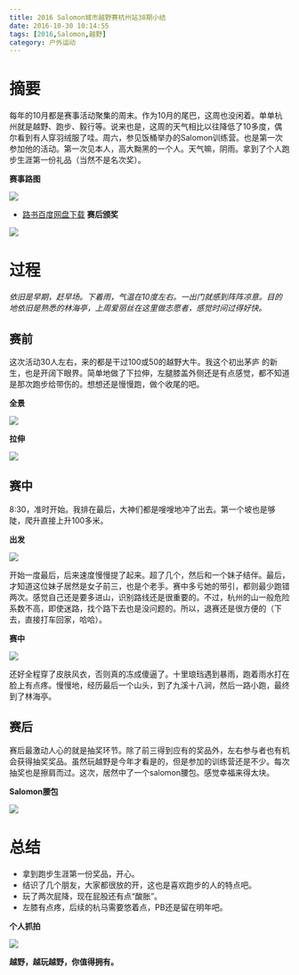 ```yaml
---
title: 2016 Salomon城市越野赛杭州站38期小结
date: 2016-10-30 10:14:55
tags: [2016,Salomon,越野]
category: 户外运动
---
```

# 摘要
每年的10月都是赛事活动聚集的周末。作为10月的尾巴，这周也没闲着。单单杭州就是越野、跑步、毅行等。说来也是，这周的天气相比以往降低了10多度，偶尔看到有人穿羽绒服了哇。周六，参见饭桶举办的Salomon训练营。也是第一次参加他的活动。第一次见本人，高大黝黑的一个人。天气嘛，阴雨。拿到了个人跑步生涯第一份礼品（当然不是名次奖）。

**赛事路图**

![](http://of7369y0i.bkt.clouddn.com/2016/10/salomonp9.JPG)

+ [路书百度网盘下载](http://pan.baidu.com/s/1dEGvkhN)
**赛后颁奖**

![](http://of7369y0i.bkt.clouddn.com/2016/10/salomonp1.JPG)
<!--more-->

# 过程
*依旧是早期，赶早场。下着雨，气温在10度左右。一出门就感到阵阵凉意。目的地依旧是熟悉的林海亭，上周爱丽丝在这里做志愿者，感觉时间过得好快。*

## 赛前
这次活动30人左右，来的都是干过100或50的越野大牛。我这个初出茅庐 的新生，也是开阔下眼界。简单地做了下拉伸，左腿膝盖外侧还是有点感觉，都不知道是那次跑步给带伤的。想想还是慢慢跑，做个收尾的吧。

**全景**

![](http://of7369y0i.bkt.clouddn.com/2016/10/salomonp6.JPG)


**拉伸**

![](http://of7369y0i.bkt.clouddn.com/2016/10/salomonp3.JPG)

## 赛中
8:30，准时开始。我排在最后，大神们都是嗖嗖地冲了出去。第一个坡也是够陡，爬升直接上升100多米。

**出发**

![](http://of7369y0i.bkt.clouddn.com/2016/10/salomonp2.JPG)

开始一度最后，后来速度慢慢提了起来。超了几个，然后和一个妹子结伴。最后，才知道这位妹子居然是女子前三，也是个老手。赛中多亏她的带引，都则最少跑错两次。感觉自己还是要多进山，识别路线还是很重要的。不过，杭州的山一般危险系数不高，即使迷路，找个路下去也是没问题的。所以，退赛还是很方便的（下去，直接打车回家，哈哈）。

**赛中**

![](http://of7369y0i.bkt.clouddn.com/2016/10/salomonp5.JPG)


还好全程穿了皮肤风衣，否则真的冻成傻逼了。十里琅珰遇到暴雨，跑着雨水打在脸上有点疼。慢慢地，经历最后一个山头，到了九溪十八涧，然后一路小跑，最终到了林海亭。

## 赛后
赛后最激动人心的就是抽奖环节。除了前三得到应有的奖品外，左右参与者也有机会获得抽奖奖品。虽然玩越野是今年才看是的，但是参加的训练营还是不少。每次抽奖也是擦肩而过。这次，居然中了一个salomon腰包。感觉幸福来得太块。

**Salomon腰包**

![](http://of7369y0i.bkt.clouddn.com/2016/10/salomonp8.JPG)


# 总结
+ 拿到跑步生涯第一份奖品，开心。
+ 结识了几个朋友，大家都很放的开，这也是喜欢跑步的人的特点吧。
+ 玩了两次屁降，现在屁股还有点“酸胀”。
+ 左膝有点疼，后续的杭马需要悠着点，PB还是留在明年吧。

**个人抓拍**

![](http://of7369y0i.bkt.clouddn.com/2016/10/salomonp7.JPG)

**越野，越玩越野，你值得拥有。**
